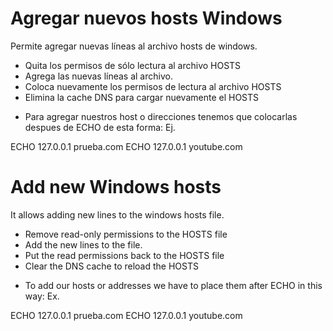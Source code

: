 # Agregar nuevos hosts Windows

Permite agregar nuevas líneas al archivo hosts de windows.

- Quita los permisos de sólo lectura al archivo HOSTS
- Agrega las nuevas líneas al archivo.
- Coloca nuevamente los permisos de lectura al archivo HOSTS
- Elimina la cache DNS para cargar nuevamente el HOSTS

+ Para agregar nuestros host o direcciones tenemos que colocarlas despues de ECHO de esta forma:
Ej.

ECHO 127.0.0.1 prueba.com
ECHO 127.0.0.1 youtube.com


# Add new Windows hosts

It allows adding new lines to the windows hosts file.

- Remove read-only permissions to the HOSTS file
- Add the new lines to the file.
- Put the read permissions back to the HOSTS file
- Clear the DNS cache to reload the HOSTS

+ To add our hosts or addresses we have to place them after ECHO in this way:
Ex.

ECHO 127.0.0.1 prueba.com
ECHO 127.0.0.1 youtube.com
